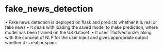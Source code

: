 # fake_news_detection
•	Fake news detection is deployed on flask and predicts whether it is real or fake news
•	It deals with loading the saved model to make prediction, where model has been trained on the US dataset.
•	It uses Tfidfvectorizer along  with the concept of NLP for the user input and gives appropriate output whether it is real or spam.
